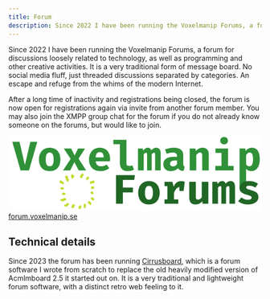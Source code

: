 ```yaml
---
title: Forum
description: Since 2022 I have been running the Voxelmanip Forums, a forum for discussions loosely related to technology, as well as programming and other creative activities.
---
```


Since 2022 I have been running the Voxelmanip Forums, a forum for discussions loosely related to technology, as well as programming and other creative activities. It is a very traditional form of message board. No social media fluff, just threaded discussions separated by categories. An escape and refuge from the whims of the modern Internet.

After a long time of inactivity and registrations being closed, the forum is now open for registrations again via invite from another forum member. You may also join the XMPP group chat for the forum if you do not already know someone on the forums, but would like to join.

<div class="center"><a style="display:block" href="https://forum.voxelmanip.se"><img src="/assets/voxelmanip_forums.svg"><br>forum.voxelmanip.se</a></div>

## Technical details
Since 2023 the forum has been running [Cirrusboard](/projects/cirrusboard/), which is a forum software I wrote from scratch to replace the old heavily modified version of Acmlmboard 2.5 it started out on. It is a very traditional and lightweight forum software, with a distinct retro web feeling to it.
